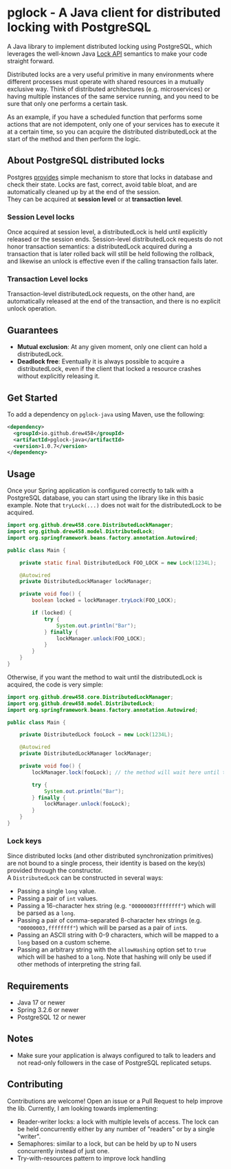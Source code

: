 # pglock - A Java client for distributed locking with PostgreSQL

A Java library to implement distributed locking using PostgreSQL, which leverages the well-known Java [Lock API](https://docs.oracle.com/en/java/javase/21/docs/api/java.base/java/util/concurrent/locks/Lock.html) semantics to make your code straight forward.

Distributed locks are a very useful primitive in many environments where different processes must operate with shared resources in a mutually exclusive way. 
Think of distributed architectures (e.g. microservices) or having multiple instances of the same service running, and you need to be sure that only one performs a certain task.  

As an example, if you have a scheduled function that performs some actions that are not idempotent, only one of your services has to execute it at a certain time, so you can acquire the distributed distributedLock at the start of the method and then perform the logic.

## About PostgreSQL distributed locks

Postgres [provides](https://www.postgresql.org/docs/current/explicit-locking.html#ADVISORY-LOCKS) simple mechanism to store that locks in database and check their state. 
Locks are fast, correct, avoid table bloat, and are automatically cleaned up by at the end of the session.  
They can be acquired at **session level** or at **transaction level**.  

### Session Level locks

Once acquired at session level, a distributedLock is held until explicitly released or the session ends. 
Session-level distributedLock requests do not honor transaction semantics: a distributedLock acquired during a transaction that is later rolled back will still be held following the rollback, and likewise an unlock is effective even if the calling transaction fails later.

### Transaction Level locks

Transaction-level distributedLock requests, on the other hand, are automatically released at the end of the transaction, and there is no explicit unlock operation.

## Guarantees

- **Mutual exclusion**: At any given moment, only one client can hold a distributedLock.
- **Deadlock free**: Eventually it is always possible to acquire a distributedLock, even if the client that locked a resource crashes without explicitly releasing it.

## Get Started

To add a dependency on `pglock-java` using Maven, use the following:

```xml
<dependency>
  <groupId>io.github.drew458</groupId>
  <artifactId>pglock-java</artifactId>
  <version>1.0.7</version>
</dependency>
```

## Usage

Once your Spring application is configured correctly to talk with a PostgreSQL database, you can start using the library like in this basic example. Note that ```tryLock(...)``` does not wait for the distributedLock to be acquired.

```java
import org.github.drew458.core.DistributedLockManager;
import org.github.drew458.model.DistributedLock;
import org.springframework.beans.factory.annotation.Autowired;

public class Main {

    private static final DistributedLock FOO_LOCK = new Lock(1234L);

    @Autowired
    private DistributedLockManager lockManager;

    private void foo() {
        boolean locked = lockManager.tryLock(FOO_LOCK);

        if (locked) {
            try {
                System.out.println("Bar");
            } finally {
                lockManager.unlock(FOO_LOCK);
            }
        }
    }
}
```

Otherwise, if you want the method to wait until the distributedLock is acquired, the code is very simple:

```java
import org.github.drew458.core.DistributedLockManager;
import org.github.drew458.model.DistributedLock;
import org.springframework.beans.factory.annotation.Autowired;

public class Main {

    private DistributedLock fooLock = new Lock(1234L);

    @Autowired
    private DistributedLockManager lockManager;

    private void foo() {
        lockManager.lock(fooLock); // the method will wait here until the distributedLock is acquired

        try {
            System.out.println("Bar");
        } finally {
            lockManager.unlock(fooLock);
        }
    }
}
```

### Lock keys

Since distributed locks (and other distributed synchronization primitives) are not bound to a single process, their identity is based on the key(s) provided through the constructor.  
A `DistributedLock` can be constructed in several ways:

- Passing a single `long` value.
- Passing a pair of `int` values.
- Passing a 16-character hex string (e.g. `"00000003ffffffff"`) which will be parsed as a `long`.
- Passing a pair of comma-separated 8-character hex strings (e.g. `"00000003,ffffffff"`) which will be parsed as a pair of `int`s.
- Passing an ASCII string with 0-9 characters, which will be mapped to a `long` based on a custom scheme.
- Passing an arbitrary string with the `allowHashing` option set to `true` which will be hashed to a `long`. Note that hashing will only be used if other methods of interpreting the string fail.

## Requirements

- Java 17 or newer
- Spring 3.2.6 or newer
- PostgreSQL 12 or newer

## Notes
- Make sure your application is always configured to talk to leaders and not read-only followers in the case of PostgreSQL replicated setups.

## Contributing
Contributions are welcome! Open an issue or a Pull Request to help improve the lib.
Currently, I am looking towards implementing:

- Reader-writer locks: a lock with multiple levels of access. The lock can be held concurrently either by any number of "readers" or by a single "writer".
- Semaphores: similar to a lock, but can be held by up to N users concurrently instead of just one.
- Try-with-resources pattern to improve lock handling
